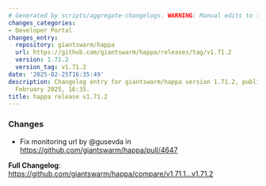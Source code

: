 ```yaml
---
# Generated by scripts/aggregate-changelogs. WARNING: Manual edits to this files will be overwritten.
changes_categories:
- Developer Portal
changes_entry:
  repository: giantswarm/happa
  url: https://github.com/giantswarm/happa/releases/tag/v1.71.2
  version: 1.71.2
  version_tag: v1.71.2
date: '2025-02-25T16:35:49'
description: Changelog entry for giantswarm/happa version 1.71.2, published on 25
  February 2025, 16:35.
title: happa release v1.71.2
---
```


<!-- Release notes generated using configuration in .github/release.yml at main -->

### Changes
* Fix monitoring url by @gusevda in https://github.com/giantswarm/happa/pull/4647


**Full Changelog**: https://github.com/giantswarm/happa/compare/v1.71.1...v1.71.2
